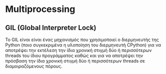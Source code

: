 # Multiprocessing

## GIL (Global Interpreter Lock)

Το GIL είναι είναι ένας μηχανισμός που χρησιμοποιεί ο διερμηνευτής της Python (ποιο συγκεκριμένα η υλοποίηση του διερμηνευτή CPython) για να αποτρέψει την εκτέλεση την ίδια χρονική στιγμή δύο ή περισσότερων threads του ίδιου προγράμματος καθώς και για να αποτρέψει την πρόσβαση την ίδια χρονική στιγμή δύο ή περισσότερων threads σε διαμοιραζόμενους πόρους.


##




